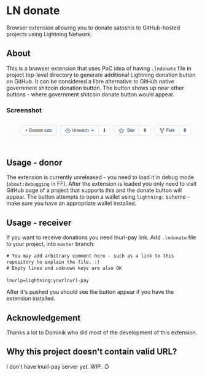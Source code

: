 # LN donate

Browser extension allowing you to donate satoshis to GitHub-hosted projects using Lightning Network.

## About

This is a browser extension that uses PoC idea of having `.lndonate` file in project top-level directory to generate additional Lightning donation button on GitHub.
It can be considered a libre alternative to GitHub native government shitcoin donation button.
The button shows up near other buttons - where government shitcoin donate button would appear.

### Screenshot

![Screenshot of ln-donate button](ln-donate-screenshot.png)

## Usage - donor

The extension is currently unreleased - you need to load it in debug mode (`about:debugging` in FF).
After the extension is loaded you only need to visit GitHub page of a project that supports this and the donate button will appear.
The button attempts to open a wallet using `lightning:` scheme - make sure you have an appropriate wallet installed.

## Usage - receiver

If you want to receive donations you need lnurl-pay link.
Add `.lndonate` file to your project, into `master` branch:

```
# You may add arbitrary comment here - such as a link to this repository to explain the file. :)
# Empty lines and unknown keys are also OK

lnurlp=lightning:yourlnurl-pay
```

After it's pushed you should see the button appear if you have the extension installed.

## Acknowledgement

Thanks a lot to Dominik who did most of the development of this extension.

## Why this project doesn't contain valid URL?

I don't have lnurl-pay server yet. WIP. :D
